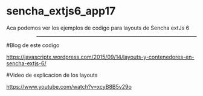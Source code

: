 # sencha_extjs6_app17

Aca podemos ver los ejemplos de codigo para layouts de Sencha extJs 6

>>------------------------------------------------------------------------------------

#Blog de este codigo 

https://javascriptx.wordpress.com/2015/09/14/layouts-y-contenedores-en-sencha-extjs-6/

#Video de explicacion de los layouts

https://www.youtube.com/watch?v=xcyB8B5v29o

